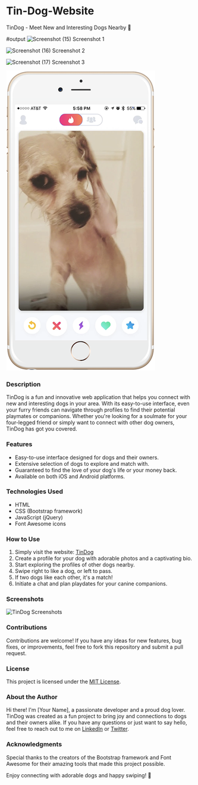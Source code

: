 # Tin-Dog-Website
TinDog - Meet New and Interesting Dogs Nearby 🐶

#output
![Screenshot (15)](https://github.com/saurabhalagdeve/Tin-Dog-Website/assets/127332934/2b63a8ac-38b6-4bbd-af0b-00fef6f6aadf)
Screenshot 1




![Screenshot (16)](https://github.com/saurabhalagdeve/Tin-Dog-Website/assets/127332934/7ebaf341-9406-498e-b647-2e7076321e68)
Screenshot 2




![Screenshot (17)](https://github.com/saurabhalagdeve/Tin-Dog-Website/assets/127332934/929fa15c-98ff-4455-b275-e939007e2799)
Screenshot 3


![TinDog](images/iphone6.png)

### Description
TinDog is a fun and innovative web application that helps you connect with new and interesting dogs in your area. With its easy-to-use interface, even your furry friends can navigate through profiles to find their potential playmates or companions. Whether you're looking for a soulmate for your four-legged friend or simply want to connect with other dog owners, TinDog has got you covered.

### Features
- Easy-to-use interface designed for dogs and their owners.
- Extensive selection of dogs to explore and match with.
- Guaranteed to find the love of your dog's life or your money back.
- Available on both iOS and Android platforms.

### Technologies Used
- HTML
- CSS (Bootstrap framework)
- JavaScript (jQuery)
- Font Awesome icons

### How to Use
1. Simply visit the website: [TinDog](https://your-tindog-url.com)
2. Create a profile for your dog with adorable photos and a captivating bio.
3. Start exploring the profiles of other dogs nearby.
4. Swipe right to like a dog, or left to pass.
5. If two dogs like each other, it's a match!
6. Initiate a chat and plan playdates for your canine companions.

### Screenshots
![TinDog Screenshots](screenshots.png)

### Contributions
Contributions are welcome! If you have any ideas for new features, bug fixes, or improvements, feel free to fork this repository and submit a pull request.

### License
This project is licensed under the [MIT License](LICENSE).

### About the Author
Hi there! I'm [Your Name], a passionate developer and a proud dog lover. TinDog was created as a fun project to bring joy and connections to dogs and their owners alike. If you have any questions or just want to say hello, feel free to reach out to me on [LinkedIn](https://www.linkedin.com/in/yourusername) or [Twitter](https://twitter.com/yourusername).

### Acknowledgments
Special thanks to the creators of the Bootstrap framework and Font Awesome for their amazing tools that made this project possible.

Enjoy connecting with adorable dogs and happy swiping! 🐾

